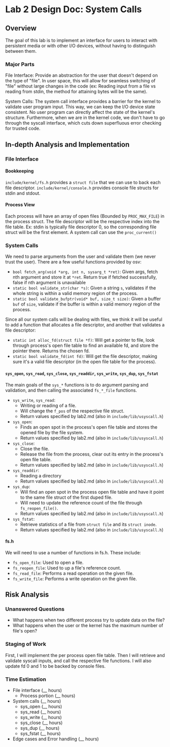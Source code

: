 # Lab 2 Design Doc: System Calls

## Overview

The goal of this lab is to implement an interface for users to interact with persistent
media or with other I/O devices, without having to distinguish between them.

### Major Parts
File Interface: Provide an abstraction for the user that doesn't depend on the type of
"file". In user space, this will allow for seamless switching of "file" without large
changes in the code (ex: Reading input from a file vs reading from stdin, the method
for attaining bytes will be the same).

System Calls: The system call interface provides a barrier for the kernel to validate
user program input. This way, we can keep the I/O device state consistent. No user
program can directly affect the state of the kernel's structure. Furthermore, when we are
in the kernel code, we don't have to go through the syscall interface, which cuts down
superfluous error checking for trusted code.

## In-depth Analysis and Implementation

### File Interface

#### Bookkeeping
`include/kernel/fs.h` provides a `struct file` that we can use to back each file descriptor. 
`include/kernel/console.h` provides console file structs for stdin and stdout.

#### Process View
Each process will have an array of open files (Bounded by `PROC_MAX_FILE`) in the process struct.
The file descriptor will be the respective index into the file table. 
Ex: stdin is typically file descriptor 0, so the corresponding file struct will be the first element.
A system call can use the `proc_current()`

### System Calls
We need to parse arguments from the user and validate them (we never trust the user).
There are a few useful functions provided by osv:

- `bool fetch_arg(void *arg, int n, sysarg_t *ret)`:
   Given args, fetch nth argument and store it at `*ret`.
   Return true if fetched successfully, false if nth argument is unavailable
- `static bool validate_str(char *s)`:
   Given a string `s`, validates if the whole string is within a valid memory region of the process.
- `static bool validate_bufptr(void* buf, size_t size)`:
   Given a buffer `buf` of `size`, validate if the buffer is within a valid memory region of the process.

Since all our system calls will be dealing with files, we think it will be useful to
add a function that allocates a file descriptor, and another that validates a file descriptor:

- `static int alloc_fd(struct file *f)`:
   Will get a pointer to file, look through process's open file table to find an available fd, and store the pointer there. Returns the chosen fd.
- `static bool validate_fd(int fd)`:
   Will get the file descriptor, making sure it's a valid file descriptor (in the open file table for the process).

#### `sys_open`, `sys_read`, `sys_close`, `sys_readdir`, `sys_write`, `sys_dup`, `sys_fstat`
The main goals of the `sys_*` functions is to do argument parsing and validation, and then calling the
associated `fs_*_file` functions.

- `sys_write`, `sys_read`:
  - Writing or reading of a file.
  - Will change the `f_pos` of the respective file struct.
  - Return values specified by lab2.md (also in `include/lib/usyscall.h`)
- `sys_open`:
  - Finds an open spot in the process's open file table and stores the opened file by the file system.
  - Return values specified by lab2.md (also in `include/lib/usyscall.h`)
- `sys_close`:
  - Close the file.
  - Release the file from the process, clear out its entry in the process's open file table.
  - Return values specified by lab2.md (also in `include/lib/usyscall.h`)
- `sys_readdir`:
  - Reading a directory
  - Return values specified by lab2.md (also in `include/lib/usyscall.h`)
- `sys_dup`:
  - Will find an open spot in the process open file table and have it point to the same file struct
    of the first duped file.
  - Will need to update the reference count of the file through `fs_reopen_file()`. 
  - Return values specified by lab2.md (also in `include/lib/usyscall.h`)
- `sys_fstat`:
  - Retrieve statistics of a file from `struct file` and its `struct inode`.
  - Return values specified by lab2.md (also in `include/lib/usyscall.h`)

#### fs.h
We will need to use a number of functions in fs.h. These include:
- `fs_open_file`: Used to open a file.
- `fs_reopen_file`: Used to up a file's reference count.
- `fs_read_file`: Performs a read operation on the given file.
- `fs_write_file`: Performs a write operation on the given file.

## Risk Analysis

### Unanswered Questions

- What happens when two different process try to update data on the file?
- What happens when the user or the kernel has the maximum number of file's open?

### Staging of Work
First, I will implement the per process open file table. Then I will retrieve and validate 
syscall inputs, and call the respective file functions. I will also update fd 0 and 1 to be
backed by console files.

### Time Estimation

- File interface (__ hours)
  - Process portion (__ hours)
- System calls (__ hours)
  - sys_open (__ hours)
  - sys_read (__ hours)
  - sys_write (__ hours)
  - sys_close (__ hours)
  - sys_dup (__ hours)
  - sys_fstat (__ hours)
- Edge cases and Error handling (__ hours)
